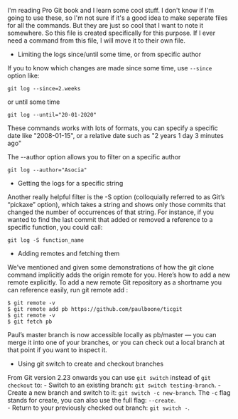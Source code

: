 I'm reading Pro Git book and I learn some cool stuff. I don't know if I'm going to use these, so I'm not sure if it's a good idea to make seperate files for all the commands. But they are just so cool that I want to note it somewhere. So this file is created specifically for this purpose. If I ever need a command from this file, I will move it to their own file.

- Limiting the logs since/until some time, or from specific author

If you to know which changes are made since some time, use `--since` option like:

```
git log --since=2.weeks
```
or until some time
```
git log --until="20-01-2020"
```

These commands works with lots of formats, you can specify a specific date like "2008-01-15", or a relative date such as "2 years 1 day 3 minutes ago"

The --author option allows you to filter on a specific author
```
git log --author="Asocia"
```

- Getting the logs for a specific string 


Another really helpful filter is the -S option (colloquially referred to as Git’s “pickaxe” option), which takes a string and shows only those commits that changed the number of occurrences of that string. For instance, if you wanted to find the last commit that added or removed a reference to a specific function, you could call:
```
git log -S function_name
```


- Adding remotes and fetching them


We’ve mentioned and given some demonstrations of how the git clone command implicitly adds the origin remote for you. Here’s how to add a new remote explicitly. To add a new remote Git repository as a shortname you can reference easily, run git remote add <shortname> <url>:

```
$ git remote -v
$ git remote add pb https://github.com/paulboone/ticgit
$ git remote -v
$ git fetch pb
```
Paul’s master branch is now accessible locally as pb/master — you can merge it into one of your branches, or you can check out a local branch at that point if you want to inspect it.

- Using git switch to create and checkout branches

From Git version 2.23 onwards you can use `git switch` instead of `git checkout` to:
    - Switch to an existing branch: `git switch testing-branch`.
    - Create a new branch and switch to it: `git switch -c new-branch`. The `-c` flag stands for create, you can also use the full flag: `--create`.  
    - Return to your previously checked out branch: `git switch -`.
